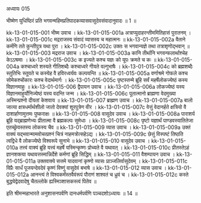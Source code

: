 अध्यायः 015

भीष्मेण युधिष्ठिरं प्रति भगवन्महिमप्रतिपादकव्यासवासुदेवसंवादानुवादः ॥ 1 ॥	

kk-13-01-015-001	भीष्म उवाच ।
kk-13-01-015-001a	अत्राप्युदाहरन्तीममितिहासं पुरातनम् ।
kk-13-01-015-001c	मद्रराजस्य संवादं व्यासस्य च महात्मनः ॥
kk-13-01-015-002a	वैताने कर्मणि तते कुन्तीपुत्र यथा पुरा ।
kk-13-01-015-002c	उक्तः स भगवान्यज्ञे तथा तत्राशृणोद्भवान् ॥
kk-13-01-015-003	मद्रराज उवाच ।
kk-13-01-015-003a	कानि तीर्थानि भगवन्फलार्थाश्चेह केऽऽश्रमाः ।
kk-13-01-015-003c	क इज्यते कश्च यज्ञः को यूपः क्रमते च कः ॥
kk-13-01-015-004a	कश्चाध्वरे शस्यते गीतिशब्दैः कश्चाध्वरे गीयते वल्गुभाषैः ।
kk-13-01-015-004c	को ब्रह्मशब्दैः स्तुतिभिः स्तूयते च कस्येह वै हविरध्वर्यवः कल्पयन्ति ॥
kk-13-01-015-005a	वर्णाश्रमे गोफले कश्च सोमेकश्चोंकारः कश्च वेदार्थमार्गः ।
kk-13-01-015-005c	पृष्टस्तन्मे ब्रूहि सर्वं महर्षेलोकज्येष्ठं कस्य विज्ञानमाहुः ॥
kk-13-01-015-006	द्वैपायन उवाच ।
kk-13-01-015-006a	लोकज्येष्ठं यस्य विज्ञानमाहुर्योनिज्येष्ठं यस्य वदन्ति जन्म ।
kk-13-01-015-006c	पूतात्मानो ब्राह्मणा वेदमुख्या अस्मिन्प्रश्नो दीयतां केशवाय ॥
kk-13-01-015-007	ब्राह्मण उवाच ।
kk-13-01-015-007a	बालो जात्या क्षत्रधर्मार्थशीलो जातो देवक्यां शूरपुत्रेण वीर ।
kk-13-01-015-007c	वेत्तुं वेदानर्हते क्षत्रियो वै दाशार्हाणामुत्तमः पुष्कराक्षः ॥
kk-13-01-015-008	वासुदेव उवाच ।
kk-13-01-015-008a	पाराशर्य ब्रूहि यद्ब्राह्मणेभ्यः प्रीतात्मा वै ब्रह्मकल्पः सुमेधाः ।
kk-13-01-015-008c	पृष्टो यज्ञार्थं पाण्डवस्यातितेजा एतच्छ्रेयस्तस्य लोकस्य चैव ॥
kk-13-01-015-009	व्यास उवाच ।
kk-13-01-015-009a	उक्तं वाक्यं यद्भवान्मामवोचत्प्रश्नं चित्रं नाहमत्रोत्सहेऽद्य ।
kk-13-01-015-009c	छेत्तुं विस्पष्टं तिष्ठति त्वद्विधे वै लोकज्येष्ठे विश्वरूपे सुनाभे ॥
kk-13-01-015-010	वासुदेव उवाच ।
kk-13-01-015-010a	तत्त्वं वाक्यं ब्रूहि यत्त्वं महर्षे यस्मिन्कृष्णः प्रोच्यते वै यथावत् ।
kk-13-01-015-010c	प्रीतस्तेऽहं ज्ञानशक्त्या यथावत्तस्मान्निर्देशे कर्मणां ब्रूहि सिद्धिम् ॥
kk-13-01-015-011	वैशम्पायन उवाच ।
kk-13-01-015-011a	उक्तवाक्ये सत्तमे यादवानां कृष्णो व्यासः प्राञ्जलिर्वासुदेवम् ।
kk-13-01-015-011c	विप्रैः सार्धं पूजयन्देवदेवं कृष्णं विष्णुं वासुदेवं बभाषे ॥
kk-13-01-015-012	व्यास उवाच ।
kk-13-01-015-012a	आनन्त्यं ते विश्वकर्मंस्तवैवंरूपं पौराणं शाश्वतं च ध्रुवं च ।
kk-13-01-015-012c	कस्ते बुद्ध्येद्वेदवादेषु चैतल्लोके ह्यस्मिञ्शासकस्त्वं पितेव ॥

इति श्रीमन्महाभारते अनुशासनपर्वणि दानधर्मपर्वणि पञ्चदशोऽध्यायः ॥ 14 ॥
